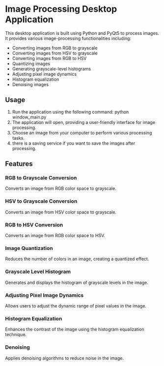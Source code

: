 # Image Processing Desktop Application

This desktop application is built using Python and PyQt5 to process images. It provides various image-processing functionalities including:

- Converting images from RGB to grayscale
- Converting images from HSV to grayscale
- Converting images from RGB to HSV
- Quantizing images
- Generating grayscale-level histograms
- Adjusting pixel image dynamics
- Histogram equalization
- Denoising images

## Usage
1. Run the application using the following command: python window_main.py
2. The application will open, providing a user-friendly interface for image processing.
3. Choose an image from your computer to perform various processing tasks.
4. there is a saving service if you want to save the images after processing.
## Features

### RGB to Grayscale Conversion

Converts an image from RGB color space to grayscale.

### HSV to Grayscale Conversion

Converts an image from HSV color space to grayscale.

### RGB to HSV Conversion

Converts an image from RGB color space to HSV.

### Image Quantization

Reduces the number of colors in an image, creating a quantized effect.

### Grayscale Level Histogram

Generates and displays the histogram of grayscale levels in the image.

### Adjusting Pixel Image Dynamics

Allows users to adjust the dynamic range of pixel values in the image.

### Histogram Equalization

Enhances the contrast of the image using the histogram equalization technique.

### Denoising

Applies denoising algorithms to reduce noise in the image.

